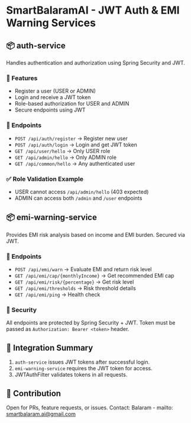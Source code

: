 
# SmartBalaramAI - JWT Auth & EMI Warning Services

## 📦 auth-service

Handles authentication and authorization using Spring Security and JWT.

### 🔑 Features
- Register a user (USER or ADMIN)
- Login and receive a JWT token
- Role-based authorization for USER and ADMIN
- Secure endpoints using JWT

### 🔧 Endpoints
- `POST /api/auth/register` → Register new user
- `POST /api/auth/login` → Login and get JWT token
- `GET /api/user/hello` → Only USER role
- `GET /api/admin/hello` → Only ADMIN role
- `GET /api/common/hello` → Any authenticated user

### ✅ Role Validation Example
- USER cannot access `/api/admin/hello` (403 expected)
- ADMIN can access both `/admin` and `/user` endpoints

## 📦 emi-warning-service

Provides EMI risk analysis based on income and EMI burden. Secured via JWT.

### 🔧 Endpoints
- `POST /api/emi/warn` → Evaluate EMI and return risk level
- `GET /api/emi/cap/{monthlyIncome}` → Get recommended EMI cap
- `GET /api/emi/risk/{percentage}` → Get risk level
- `GET /api/emi/thresholds` → Risk threshold details
- `GET /api/emi/ping` → Health check

### 🔐 Security
All endpoints are protected by Spring Security + JWT. Token must be passed as `Authorization: Bearer <token>` header.

## 🔁 Integration Summary
1. `auth-service` issues JWT tokens after successful login.
2. `emi-warning-service` requires the JWT token for access.
3. JWTAuthFilter validates tokens in all requests.

## 🤝 Contribution

Open for PRs, feature requests, or issues.
Contact: Balaram - mailto: smartbalaram.ai@gmail.com 